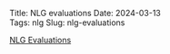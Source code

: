 Title: NLG evaluations
Date: 2024-03-13  
Tags: nlg
Slug: nlg-evaluations

[NLG Evaluations](https://docs.google.com/presentation/d/12tyMLrGUz2PWrAeoFZ4dxeP-JbMoaSLTMFpBwBVneKw/edit?usp=sharing)